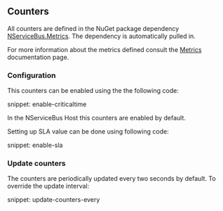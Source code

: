 ## Counters

All counters are defined in the NuGet package dependency [NServiceBus.Metrics](https://www.nuget.org/packages/NServiceBus.Metrics/). The dependency is automatically pulled in.

For more information about the metrics defined consult the [Metrics](.) documentation page.


### Configuration

This counters can be enabled using the the following code:

snippet: enable-criticaltime

In the NServiceBus Host this counters are enabled by default.

Setting up SLA value can be done using following code:

snippet: enable-sla


### Update counters

The counters are periodically updated every two seconds by default. To override the update interval:

snippet: update-counters-every